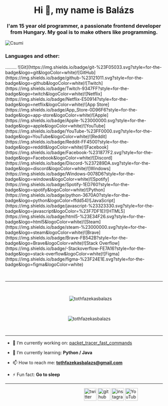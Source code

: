 
<h1 align="center">Hi 👋, my name is Balázs</h1>
<h3 align="center">I'am 15 year old programmer, a passionate frontend developer from Hungary. My goal is to make others like programming.</h3>

<img alt="Csumi" src="https://images3.alphacoders.com/108/1081008.png">

<h3>Languages and other: </h3>
.........
![Git](https://img.shields.io/badge/git-%23F05033.svg?style=for-the-badge&logo=git&logoColor=white)![GitHub](https://img.shields.io/badge/github-%23121011.svg?style=for-the-badge&logo=github&logoColor=white)![Twitch](https://img.shields.io/badge/Twitch-9347FF?style=for-the-badge&logo=twitch&logoColor=white)![Netflix](https://img.shields.io/badge/Netflix-E50914?style=for-the-badge&logo=netflix&logoColor=white)![App Store](https://img.shields.io/badge/App_Store-0D96F6?style=for-the-badge&logo=app-store&logoColor=white)![Apple](https://img.shields.io/badge/Apple-%23000000.svg?style=for-the-badge&logo=apple&logoColor=white)![YouTube](https://img.shields.io/badge/YouTube-%23FF0000.svg?style=for-the-badge&logo=YouTube&logoColor=white)![Reddit](https://img.shields.io/badge/Reddit-FF4500?style=for-the-badge&logo=reddit&logoColor=white)![Facebook](https://img.shields.io/badge/Facebook-%231877F2.svg?style=for-the-badge&logo=Facebook&logoColor=white)![Discord](https://img.shields.io/badge/Discord-%237289DA.svg?style=for-the-badge&logo=discord&logoColor=white)![Windows](https://img.shields.io/badge/Windows-0078D6?style=for-the-badge&logo=windows&logoColor=white)![Spotify](https://img.shields.io/badge/Spotify-1ED760?style=for-the-badge&logo=spotify&logoColor=white)![Python](https://img.shields.io/badge/python-3670A0?style=for-the-badge&logo=python&logoColor=ffdd54)![JavaScript](https://img.shields.io/badge/javascript-%23323330.svg?style=for-the-badge&logo=javascript&logoColor=%23F7DF1E)![HTML5](https://img.shields.io/badge/html5-%23E34F26.svg?style=for-the-badge&logo=html5&logoColor=white)![Steam](https://img.shields.io/badge/steam-%23000000.svg?style=for-the-badge&logo=steam&logoColor=white)![Brave](https://img.shields.io/badge/Brave-FB542B?style=for-the-badge&logo=Brave&logoColor=white)![Stack Overflow](https://img.shields.io/badge/-Stackoverflow-FE7A16?style=for-the-badge&logo=stack-overflow&logoColor=white)![Figma](https://img.shields.io/badge/figma-%23F24E1E.svg?style=for-the-badge&logo=figma&logoColor=white)

‎ 

________
<br>
<p>‎ ‎ ‎ ‎ ‎ ‎ ‎ ‎ ‎ ‎ ‎ ‎ ‎ ‎ ‎ ‎ ‎ ‎ ‎ ‎ ‎ ‎ ‎ ‎ ‎ ‎ ‎ ‎ ‎ ‎ ‎ ‎ ‎ ‎ ‎ ‎ ‎ ‎ ‎ ‎ ‎ ‎ ‎ ‎  ‎  ‎  ‎  ‎  ‎  ‎  ‎ ‎&nbsp;<img align="center" src="https://github-readme-stats.vercel.app/api?username=tothfazekasbalazs&theme=dark&show_icons=true" alt="tothfazekasbalazs" /></p>
<br>
<p>‎ ‎ ‎ ‎ ‎ ‎ ‎ ‎ ‎ ‎ ‎ ‎ ‎ ‎ ‎ ‎ ‎ ‎ ‎ ‎ ‎ ‎ ‎ ‎ ‎ ‎ ‎ ‎ ‎ ‎ ‎ ‎ ‎ ‎ ‎ ‎ ‎ ‎ ‎ ‎ ‎ ‎ ‎ ‎  ‎  ‎  ‎  ‎  ‎  ‎  ‎ ‎<img align="center" src="https://github-readme-streak-stats.herokuapp.com/?user=tothfazekasbalazs&theme=dark&show_icons=true" alt="tothfazekasbalazs" /></p>

<br>

________

- 🔭 I’m currently working on: [packet_tracer_fast_commands](https://github.com/tothfazekasbalazs/packet_tracer_fast_commands)

- 🌱 I’m currently learning: **Python / Java**

- 📫 How to reach me: **tothfazekasbalazs@gmail.com**

- ⚡ Fun fact: **Go to sleep**
___________________________________________
‎ ‎ ‎ ‎ ‎ ‎ ‎ ‎ ‎ ‎ ‎ ‎ ‎ ‎ ‎ ‎ ‎ ‎ ‎ ‎ ‎ ‎ ‎ ‎‎ ‎ ‎ ‎ ‎ ‎ ‎ ‎ ‎ ‎ ‎ ‎ ‎ ‎ ‎ ‎ ‎ ‎ ‎ ‎ ‎‎ ‎ ‎ ‎ ‎ ‎ ‎ ‎ ‎ ‎ ‎ ‎ ‎ ‎‎ ‎ ‎ ‎ ‎ ‎ ‎ ‎ [<img src='https://cdn.jsdelivr.net/npm/simple-icons@3.0.1/icons/twitter.svg' alt='twitter' height='40'>](https://twitter.com/QayaKraH) ‎ ‎ ‎ ‎ ‎ ‎ ‎ ‎ ‎ ‎ ‎ ‎ ‎ ‎ ‎ ‎ ‎ ‎ ‎  [<img src='https://cdn.jsdelivr.net/npm/simple-icons@3.0.1/icons/github.svg' alt='github' height='40'>](https://github.com/tothfazekasbalazs) ‎ ‎ ‎ ‎ ‎ ‎ ‎ ‎ ‎ ‎ ‎ ‎ ‎ ‎ ‎ ‎ ‎ ‎ ‎  [<img src='https://cdn.jsdelivr.net/npm/simple-icons@3.0.1/icons/instagram.svg' alt='instagram' height='40'>](https://www.instagram.com/toth.balazs_wp/) ‎ ‎ ‎ ‎ ‎ ‎ ‎ ‎ ‎ ‎ ‎ ‎ ‎ ‎ ‎ ‎ ‎ ‎ ‎  [<img src='https://cdn.jsdelivr.net/npm/simple-icons@3.0.1/icons/youtube.svg' alt='YouTube' height='40'>](https://www.youtube.com/channel/UC_3WEkXmazJnxjOl4LV7HuA)‎ ‎ ‎ ‎ ‎ ‎ ‎ ‎ ‎ ‎ ‎ ‎ ‎ ‎ ‎ ‎ ‎ ‎ ‎ ‎ ‎ ‎ ‎ ‎ ‎ ‎ ‎ ‎ ‎ ‎ ‎ ‎ ‎ ‎ ‎ ‎ ‎ ‎ ‎ ‎ ‎ ‎ ‎ ‎ ‎ ‎ ‎   



